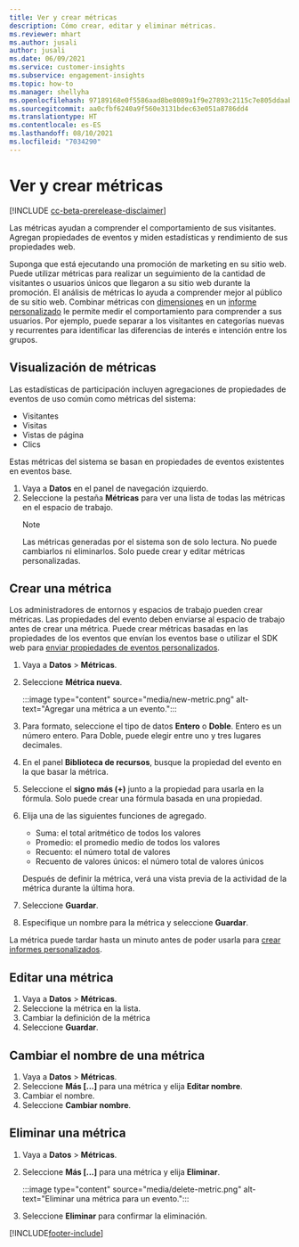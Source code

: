 ```yaml
---
title: Ver y crear métricas
description: Cómo crear, editar y eliminar métricas.
ms.reviewer: mhart
ms.author: jusali
author: jusali
ms.date: 06/09/2021
ms.service: customer-insights
ms.subservice: engagement-insights
ms.topic: how-to
ms.manager: shellyha
ms.openlocfilehash: 97189168e0f5586aad8be8089a1f9e27893c2115c7e805ddaab1efc00e11b860
ms.sourcegitcommit: aa0cfbf6240a9f560e3131bdec63e051a8786dd4
ms.translationtype: HT
ms.contentlocale: es-ES
ms.lasthandoff: 08/10/2021
ms.locfileid: "7034290"
---
```

# <a name="view-and-create-metrics"></a>Ver y crear métricas

[!INCLUDE [cc-beta-prerelease-disclaimer](includes/cc-beta-prerelease-disclaimer.md)]

Las métricas ayudan a comprender el comportamiento de sus visitantes. Agregan propiedades de eventos y miden estadísticas y rendimiento de sus propiedades web.  

Suponga que está ejecutando una promoción de marketing en su sitio web. Puede utilizar métricas para realizar un seguimiento de la cantidad de visitantes o usuarios únicos que llegaron a su sitio web durante la promoción. El análisis de métricas lo ayuda a comprender mejor al público de su sitio web. Combinar métricas con [dimensiones](dimensions.md) en un [informe personalizado](custom-reports.md) le permite medir el comportamiento para comprender a sus usuarios. Por ejemplo, puede separar a los visitantes en categorías nuevas y recurrentes para identificar las diferencias de interés e intención entre los grupos.

## <a name="view-metrics"></a>Visualización de métricas

Las estadísticas de participación incluyen agregaciones de propiedades de eventos de uso común como métricas del sistema: 

- Visitantes
- Visitas
- Vistas de página
- Clics

Estas métricas del sistema se basan en propiedades de eventos existentes en eventos base.

1. Vaya a **Datos** en el panel de navegación izquierdo. 
1. Seleccione la pestaña **Métricas** para ver una lista de todas las métricas en el espacio de trabajo. 
   > [!NOTE]
   > Las métricas generadas por el sistema son de solo lectura. No puede cambiarlos ni eliminarlos. Solo puede crear y editar métricas personalizadas.

## <a name="create-a-metric"></a>Crear una métrica

Los administradores de entornos y espacios de trabajo pueden crear métricas. Las propiedades del evento deben enviarse al espacio de trabajo antes de crear una métrica. Puede crear métricas basadas en las propiedades de los eventos que envían los eventos base o utilizar el SDK web para [enviar propiedades de eventos personalizados](advanced-SDK-implementation.md).

1. Vaya a **Datos** > **Métricas**.
1. Seleccione **Métrica nueva**.

   :::image type="content" source="media/new-metric.png" alt-text="Agregar una métrica a un evento.":::

1. Para formato, seleccione el tipo de datos **Entero** o **Doble**. Entero es un número entero. Para Doble, puede elegir entre uno y tres lugares decimales.
1. En el panel **Biblioteca de recursos**, busque la propiedad del evento en la que basar la métrica.
1. Seleccione el **signo más (+)** junto a la propiedad para usarla en la fórmula. Solo puede crear una fórmula basada en una propiedad. 
1. Elija una de las siguientes funciones de agregado. 

   - Suma: el total aritmético de todos los valores 
   - Promedio: el promedio medio de todos los valores
   - Recuento: el número total de valores
   - Recuento de valores únicos: el número total de valores únicos

   Después de definir la métrica, verá una vista previa de la actividad de la métrica durante la última hora.

1. Seleccione **Guardar**. 
1. Especifique un nombre para la métrica y seleccione **Guardar**.

La métrica puede tardar hasta un minuto antes de poder usarla para [crear informes personalizados](custom-reports.md).

## <a name="edit-a-metric"></a>Editar una métrica

1. Vaya a **Datos** > **Métricas**.
1. Seleccione la métrica en la lista.
1. Cambiar la definición de la métrica
1. Seleccione **Guardar**.

## <a name="change-the-name-of-a-metric"></a>Cambiar el nombre de una métrica

1. Vaya a **Datos** > **Métricas**.
1. Seleccione **Más [...]** para una métrica y elija **Editar nombre**.
1. Cambiar el nombre. 
1. Seleccione **Cambiar nombre**.

## <a name="delete-a-metric"></a>Eliminar una métrica

1. Vaya a **Datos** > **Métricas**.
1. Seleccione **Más [...]** para una métrica y elija **Eliminar**.

   :::image type="content" source="media/delete-metric.png" alt-text="Eliminar una métrica para un evento.":::

1. Seleccione **Eliminar** para confirmar la eliminación.

[!INCLUDE[footer-include](../includes/footer-banner.md)]
